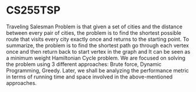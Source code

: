 # CS255TSP
Traveling Salesman Problem is that given a set of cities and the distance between every pair of cities, the problem is to find the shortest possible route that visits every city exactly once and returns to the starting point. To summarize, the problem is to find the shortest path go through each vertex once and then return back to start vertex in the graph and It can be seen as a minimum weight Hamiltonian Cycle problem. We are focused on solving the problem using 3 different approaches: Brute force, Dynamic Programming, Greedy. Later, we shall be analyzing the performance metric in terms of running time and space involved in the above-mentioned approaches.
